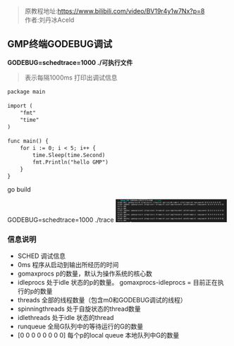 > 原教程地址:https://www.bilibili.com/video/BV19r4y1w7Nx?p=8 \
> 作者:刘丹冰Aceld
## GMP终端GODEBUG调试

**GODEBUG=schedtrace=1000 ./可执行文件**
> 表示每隔1000ms 打印出调试信息

```
package main

import (
	"fmt"
	"time"
)

func main() {
	for i := 0; i < 5; i++ {
		time.Sleep(time.Second)
		fmt.Println("hello GMP")
	}
}
```

go build

GODEBUG=schedtrace=1000 ./trace
<img src="../img/godebug.png" width="50%" alt="" />

### 信息说明

* SCHED 调试信息
* 0ms 程序从启动到输出所经历的时间
* gomaxprocs p的数量，默认为操作系统的核心数
* idleprocs 处于idle 状态的p的数量。 gomaxprocs-idleprocs = 目前正在执行的p的数量
* threads 全部的线程数量（包含m0和GODEBUG调试的线程）
* spinningthreads 处于自旋状态的thread数量
* idlethreads 处于idle 状态的thread
* runqueue 全局G队列中的等待运行的G的数量
* [0 0 0 0 0 0 0 0] 每个p的local queue 本地队列中G的数量